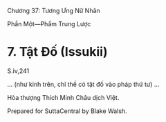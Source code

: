  

Chương 37: Tương Ưng Nữ Nhân

Phần Một—Phẩm Trung Lược

# 7\. Tật Ðố (Issukii)

S.iv,241

… (như kinh trên, chỉ thế có tật đố vào pháp thứ tư) …

Hòa thượng Thích Minh Châu dịch Việt.

Prepared for SuttaCentral by Blake Walsh.